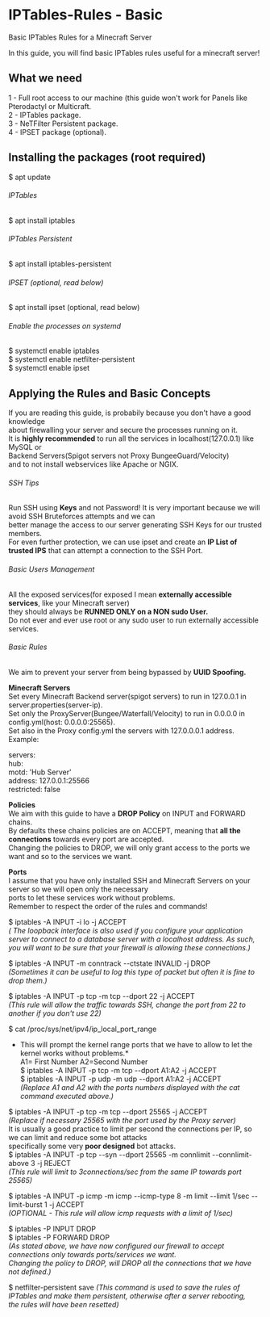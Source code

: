 # IPTables-Rules - Basic
Basic IPTables Rules for a Minecraft Server

In this guide, you will find basic IPTables rules useful for a minecraft server!

## What we need
1 - Full root access to our machine (this guide won't work for Panels like Pterodactyl or Multicraft.  
2 - IPTables package.  
3 - NeTFilter Persistent package.  
4 - IPSET package (optional).  

## Installing the packages (root required)  
$ apt update  
###### IPTables
$ apt install iptables  
###### IPTables Persistent  
$ apt install iptables-persistent  
###### IPSET (optional, read below)  
$ apt install ipset (optional, read below)  
###### Enable the processes on systemd
$ systemctl enable iptables  
$ systemctl enable netfilter-persistent  
$ systemctl enable ipset  

## Applying the Rules and Basic Concepts
If you are reading this guide, is probabily because you don't have a good knowledge  
about firewalling your server and secure the processes running on it.  
It is **highly recommended** to run all the services in localhost(127.0.0.1) like MySQL or  
Backend Servers(Spigot servers not Proxy BungeeGuard/Velocity)  
and to not install webservices like Apache or NGIX.  

###### SSH Tips
Run SSH using **Keys** and not Password! It is very important because we will avoid SSH Bruteforces attempts and we can  
better manage the access to our server generating SSH Keys for our trusted members.  
For even further protection, we can use ipset and create an **IP List of trusted IPS** that can attempt a connection to the SSH Port.  

###### Basic Users Management
All the exposed services(for exposed I mean **externally accessible services**, like your Minecraft server)  
they should always be **RUNNED ONLY on a NON sudo User.**    
Do not ever and ever use root or any sudo user to run externally accessible services.  

###### Basic Rules
We aim to prevent your server from being bypassed by **UUID Spoofing.**

**Minecraft Servers**  
Set every Minecraft Backend server(spigot servers) to run in 127.0.0.1 in server.properties(server-ip).  
Set only the ProxyServer(Bungee/Waterfall/Velocity) to run in 0.0.0.0 in config.yml(host: 0.0.0.0:25565).  
Set also in the Proxy config.yml the servers with 127.0.0.0.1 address.  
Example:  

servers:  
  hub:  
    motd: 'Hub Server'  
    address: 127.0.0.1:25566  
    restricted: false  
    
**Policies**             
We aim with this guide to have a **DROP Policy** on INPUT and FORWARD chains.  
By defaults these chains policies are on ACCEPT, meaning that **all the connections** towards every port are accepted.  
Changing the policies to DROP, we will only grant access to the ports we want and so to the services we want.  

**Ports**  
I assume that you have only installed SSH and Minecraft Servers on your server so we will open only the necessary  
ports to let these services work without problems.  
Remember to respect the order of the rules and commands!  

$ iptables -A INPUT -i lo -j ACCEPT  
*( The loopback interface is also used if you configure your application server to connect to a database server with a localhost address. As such, you will want to be sure that your firewall is allowing these connections.)* 

$ iptables -A INPUT -m conntrack --ctstate INVALID -j DROP  
*(Sometimes it can be useful to log this type of packet but often it is fine to drop them.)*

$ iptables -A INPUT -p tcp -m tcp --dport 22 -j ACCEPT  
*(This rule will allow the traffic towards SSH, change the port from 22 to another if you don't use 22)*  

$ cat /proc/sys/net/ipv4/ip_local_port_range  
* This will prompt the kernel range ports that we have to allow to let the kernel works without problems.*  
A1= First Number A2=Second Number  
$ iptables -A INPUT -p tcp -m tcp --dport A1:A2 -j ACCEPT  
$ iptables -A INPUT -p udp -m udp --dport A1:A2 -j ACCEPT  
*(Replace A1 and A2 with the ports numbers displayed with the cat command executed above.)*  

$ iptables -A INPUT -p tcp -m tcp --dport 25565 -j ACCEPT  
*(Replace if necessary 25565 with the port used by the Proxy server)*    
It is usually a good practice to limit per second the connections per IP, so we can limit and reduce some bot attacks  
specifically some very **poor designed** bot attacks.  
$ iptables -A INPUT -p tcp --syn --dport 25565 -m connlimit --connlimit-above 3 -j REJECT  
*(This rule will limit to 3connections/sec from the same IP towards port 25565)*  

$ iptables -A INPUT -p icmp -m icmp --icmp-type 8 -m limit --limit 1/sec --limit-burst 1 -j ACCEPT  
*(OPTIONAL - This rule will allow icmp requests with a limit of 1/sec)*  

$ iptables -P INPUT DROP  
$ iptables -P FORWARD DROP  
*(As stated above, we have now configured our firewall to accept connections only towards ports/services we want.  
Changing the policy to DROP, will DROP all the connections that we have not defined.)*

$ netfilter-persistent save
*(This command is used to save the rules of IPTables and make them persistent, otherwise after a server rebooting,  
the rules will have been resetted)*

